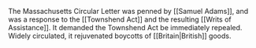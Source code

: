 The Massachusetts Circular Letter was penned by [[Samuel Adams]], and was a response to the [[Townshend Act]] and the resulting [[Writs of Assistance]]. It demanded the Townshend Act be immediately repealed. Widely circulated, it rejuvenated boycotts of [[Britain|British]] goods.